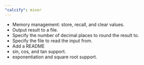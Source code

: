 ```yaml
---
"calcify": minor
---
```


- Memory management: store, recall, and clear values.
- Output result to a file.
- Specify the number of decimal places to round the result to.
- Specify the file to read the input from.
- Add a README
- sin, cos, and tan support.
- exponentiation and square root support.
